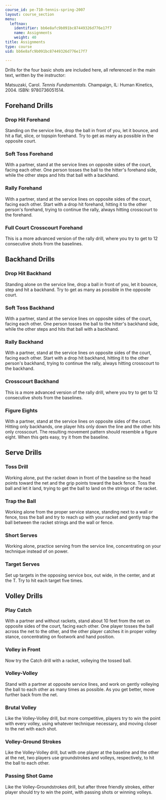 ```yaml
---
course_id: pe-710-tennis-spring-2007
layout: course_section
menu:
  leftnav:
    identifier: bb6e8afc9b091bc87449326d776e17f7
    name: Assignments
    weight: 40
title: Assignments
type: course
uid: bb6e8afc9b091bc87449326d776e17f7

---
```


Drills for the four basic shots are included here, all referenced in the main text, written by the instructor:

Matsuzaki, Carol. _Tennis Fundamentals._ Champaign, IL: Human Kinetics, 2004. ISBN: 9780736051514.

Forehand Drills
---------------

### Drop Hit Forehand

Standing on the service line, drop the ball in front of you, let it bounce, and hit a flat, slice, or topspin forehand. Try to get as many as possible in the opposite court.

### Soft Toss Forehand

With a partner, stand at the service lines on opposite sides of the court, facing each other. One person tosses the ball to the hitter's forehand side, while the other steps and hits that ball with a backhand.

### Rally Forehand

With a partner, stand at the service lines on opposite sides of the court, facing each other. Start with a drop hit forehand, hitting it to the other person's forehand, trying to continue the rally, always hitting crosscourt to the forehand.

### Full Court Crosscourt Forehand

This is a more advanced version of the rally drill, where you try to get to 12 consecutive shots from the baselines.

Backhand Drills
---------------

### Drop Hit Backhand

Standing alone on the service line, drop a ball in front of you, let it bounce, step and hit a backhand. Try to get as many as possible in the opposite court.

### Soft Toss Backhand

With a partner, stand at the service lines on opposite sides of the court, facing each other. One person tosses the ball to the hitter's backhand side, while the other steps and hits that ball with a backhand.

### Rally Backhand

With a partner, stand at the service lines on opposite sides of the court, facing each other. Start with a drop hit backhand, hitting it to the other person's backhand, trying to continue the rally, always hitting crosscourt to the backhand.

### Crosscourt Backhand

This is a more advanced version of the rally drill, where you try to get to 12 consecutive shots from the baselines.

### Figure Eights

With a partner, stand at the service lines on opposite sides of the court. Hitting only backhands, one player hits only down the line and the other hits only crosscourt. The resulting movement pattern should resemble a figure eight. When this gets easy, try it from the baseline.

Serve Drills
------------

### Toss Drill

Working alone, put the racket down in front of the baseline so the head points toward the net and the grip points toward the back fence. Toss the ball and let it land, trying to get the ball to land on the strings of the racket.

### Trap the Ball

Working alone from the proper service stance, standing next to a wall or fence, toss the ball and try to reach up with your racket and gently trap the ball between the racket strings and the wall or fence.

### Short Serves

Working alone, practice serving from the service line, concentrating on your technique instead of on power.

### Target Serves

Set up targets in the opposing service box, out wide, in the center, and at the T. Try to hit each target five times.

Volley Drills
-------------

### Play Catch

With a partner and without rackets, stand about 10 feet from the net on opposite sides of the court, facing each other. One player tosses the ball across the net to the other, and the other player catches it in proper volley stance, concentrating on footwork and hand position.

### Volley in Front

Now try the Catch drill with a racket, volleying the tossed ball.

### Volley-Volley

Stand with a partner at opposite service lines, and work on gently volleying the ball to each other as many times as possible. As you get better, move further back from the net.

### Brutal Volley

Like the Volley-Volley drill, but more competitive, players try to win the point with every volley, using whatever technique necessary, and moving closer to the net with each shot.

### Volley-Ground Strokes

Like the Volley-Volley drill, but with one player at the baseline and the other at the net, two players use groundstrokes and volleys, respectively, to hit the ball to each other.

### Passing Shot Game

Like the Volley-Groundstrokes drill, but after three friendly strokes, either player should try to win the point, with passing shots or winning volleys.
